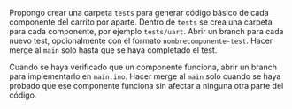 Propongo crear una carpeta `tests` para generar código básico de cada
componente del carrito por aparte. Dentro de `tests` se crea una carpeta
para cada componente, por ejemplo `tests/uart`.
Abrir un branch para cada nuevo test, opcionalmente con el formato `nombrecomponente-test`.
Hacer merge al `main` solo hasta que se haya completado el test.

Cuando se haya verificado que un componente funciona, abrir un branch para implementarlo
en `main.ino`. Hacer merge al `main` solo cuando se haya probado que ese componente funciona sin
afectar a ninguna otra parte del código.